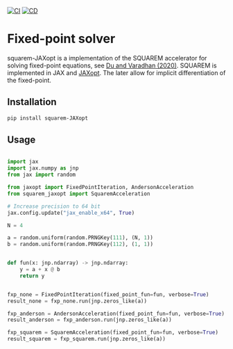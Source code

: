
[![CI](https://github.com/esbenscriver/squarem-JAXopt/actions/workflows/ci.yml/badge.svg)](https://github.com/esbenscriver/squarem-JAXopt/actions/workflows/ci.yml)
[![CD](https://github.com/esbenscriver/squarem-JAXopt/actions/workflows/cd.yml/badge.svg)](https://github.com/esbenscriver/squarem-JAXopt/actions/workflows/cd.yml)
# Fixed-point solver
squarem-JAXopt is a implementation of the SQUAREM accelerator for solving fixed-point equations, see [Du and Varadhan (2020)](https://doi.org/10.18637/jss.v092.i07). SQUAREM is implemented in JAX and [JAXopt](https://github.com/google/jaxopt). The later allow for implicit differentiation of the fixed-point.

## Installation

```bash
pip install squarem-JAXopt
```

## Usage

```python

import jax
import jax.numpy as jnp
from jax import random

from jaxopt import FixedPointIteration, AndersonAcceleration
from squarem_jaxopt import SquaremAcceleration

# Increase precision to 64 bit
jax.config.update("jax_enable_x64", True)

N = 4

a = random.uniform(random.PRNGKey(111), (N, 1))
b = random.uniform(random.PRNGKey(112), (1, 1))


def fun(x: jnp.ndarray) -> jnp.ndarray:
    y = a + x @ b
    return y


fxp_none = FixedPointIteration(fixed_point_fun=fun, verbose=True)
result_none = fxp_none.run(jnp.zeros_like(a))

fxp_anderson = AndersonAcceleration(fixed_point_fun=fun, verbose=True)
result_anderson = fxp_anderson.run(jnp.zeros_like(a))

fxp_squarem = SquaremAcceleration(fixed_point_fun=fun, verbose=True)
result_squarem = fxp_squarem.run(jnp.zeros_like(a))
```